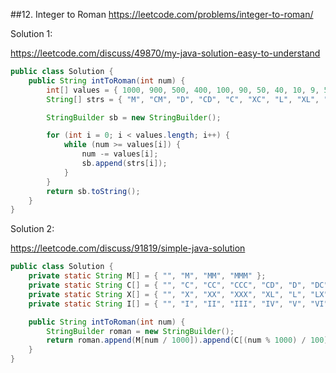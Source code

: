 ##12. Integer to Roman
https://leetcode.com/problems/integer-to-roman/

Solution 1:

https://leetcode.com/discuss/49870/my-java-solution-easy-to-understand
```java
public class Solution {
	public String intToRoman(int num) {
		int[] values = { 1000, 900, 500, 400, 100, 90, 50, 40, 10, 9, 5, 4, 1 };
		String[] strs = { "M", "CM", "D", "CD", "C", "XC", "L", "XL", "X", "IX", "V", "IV", "I" };

		StringBuilder sb = new StringBuilder();

		for (int i = 0; i < values.length; i++) {
			while (num >= values[i]) {
				num -= values[i];
				sb.append(strs[i]);
			}
		}
		return sb.toString();
	}
}
```
Solution 2:

https://leetcode.com/discuss/91819/simple-java-solution
```java
public class Solution {
	private static String M[] = { "", "M", "MM", "MMM" };
	private static String C[] = { "", "C", "CC", "CCC", "CD", "D", "DC", "DCC", "DCCC", "CM" };
	private static String X[] = { "", "X", "XX", "XXX", "XL", "L", "LX", "LXX", "LXXX", "XC" };
	private static String I[] = { "", "I", "II", "III", "IV", "V", "VI", "VII", "VIII", "IX" };

	public String intToRoman(int num) {
		StringBuilder roman = new StringBuilder();
		return roman.append(M[num / 1000]).append(C[(num % 1000) / 100]).append(X[(num % 100) / 10]).append(I[num % 10]).toString();
	}
}
```
